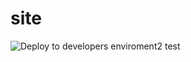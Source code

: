 # site
![Deploy to developers enviroment2](https://github.com/Damecek/site/workflows/Deploy%20to%20developers%20enviroment2/badge.svg?event=schedule)
test
